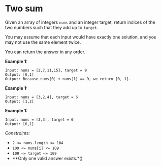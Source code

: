 # Two sum

Given an array of integers `nums` and an integer target, return indices of the two numbers such that they add up to `target`.

You may assume that each input would have exactly one solution, and you may not use the same element twice.

You can return the answer in any order.

**Example 1:**
```
Input: nums = [2,7,11,15], target = 9
Output: [0,1]
Output: Because nums[0] + nums[1] == 9, we return [0, 1].
```

**Example 1:**
```
Input: nums = [3,2,4], target = 6
Output: [1,2]
```

**Example 1:**
```
Input: nums = [3,3], target = 6
Output: [0,1]
```

*Constraints:*

- `2 <= nums.length <= 104`
- `109 <= nums[i] <= 109`
- `109 <= target <= 109`
- **Only one valid answer exists.*()